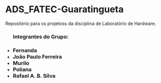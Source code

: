 # ADS_FATEC-Guaratingueta
Repositório para os projetoss da disciplina de Laboratório de Hardware.

<ul>
    <h3>Integrantes do Grupo:<h3>
    <li>Fernanda</li>
    <li>João Paulo Ferreira</li>
    <li>Murilo</li>
    <li>Poliana</li>
    <li>Rafael A. B. Silva</li>
</ul>
